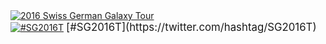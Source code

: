 <div class='center'><a href='/src/events/SG2016/index.md'><img src="/src/images/Logos/SG2016T.V2_logo.png" alt="2016 Swiss German Galaxy Tour"  /></a><br />
<a href='https://twitter.com/hashtag/SG2016T'><img src="/src/images/Logos/TwitterBirdTiny.png" alt="#SG2016T" /></a> <span style="font-size: larger;"> [#SG2016T](https://twitter.com/hashtag/SG2016T) </span>
</div>
<br /><br />
